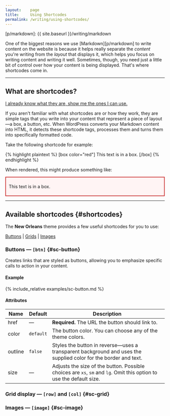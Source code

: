 ```yaml
---
layout:    page
title:     Using Shortcodes
permalink: /writing/using-shortcodes/
---
```


[p/markdown]: {{ site.baseurl }}/writing/markdown

One of the biggest reasons we use [Markdown][p/markdown] to write content on the website is
because it helps really separate the _content_ you're writing from the _layout_ that displays
it, which helps you focus on writing content and writing it well. Sometimes, though, you need
just a little bit of control over how your content is being displayed. That's where shortcodes
come in.

-----

## What are shortcodes?

[I already know what they are, show me the ones I can use.](#shortcodes)

If you aren't familiar with what shortcodes are or how they work, they are simple tags that you
write into your content that represent a piece of layout—a box, a button, etc. When WordPress
converts your Markdown content into HTML, it detects these shortcode tags, processes them and
turns them into specifically formatted code.

Take the following shortcode for example:

{% highlight plaintext %}
[box color="red"]
This text is in a box.
[/box]
{% endhighlight %}

When rendered, this might produce something like:

<div style="background:#fff4f4;border:2px solid #cc3333;padding:6px 9px">
    <p>This text is in a box.</p>
</div>

-----

## Available shortcodes {#shortcodes}

The **New Orleans** theme provides a few useful shortcodes for you to use:

[Buttons](#sc-button) \| [Grids](#sc-grid) \| [Images](#sc-image)

### Buttons — `[btn]` {#sc-button}

Creates links that are styled as buttons, allowing you to emphasize specific calls to action
in your content.

#### Example

{% include_relative examples/sc-button.md %}

#### Attributes

Name    | Default   | Description
--------|-----------|---------------------------------------------------------------------------
href    | —         | **Required.** The URL the button should link to.
color   | `default` | The button color. You can choose any of the theme colors.
outline | `false`   | Styles the button in reverse—uses a transparent background and uses the supplied color for the border and text.
size    | —         | Adjusts the size of the button. Possible choices are `xs`, `sm` and `lg`. Omit this option to use the default size.

### Grid display — `[row]` and `[col]` {#sc-grid}

### Images — `[image]` {#sc-image}
